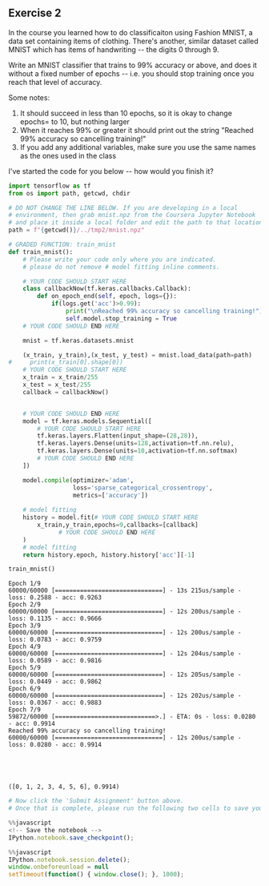 
## Exercise 2
In the course you learned how to do classificaiton using Fashion MNIST, a data set containing items of clothing. There's another, similar dataset called MNIST which has items of handwriting -- the digits 0 through 9.

Write an MNIST classifier that trains to 99% accuracy or above, and does it without a fixed number of epochs -- i.e. you should stop training once you reach that level of accuracy.

Some notes:
1. It should succeed in less than 10 epochs, so it is okay to change epochs= to 10, but nothing larger
2. When it reaches 99% or greater it should print out the string "Reached 99% accuracy so cancelling training!"
3. If you add any additional variables, make sure you use the same names as the ones used in the class

I've started the code for you below -- how would you finish it? 


```python
import tensorflow as tf
from os import path, getcwd, chdir

# DO NOT CHANGE THE LINE BELOW. If you are developing in a local
# environment, then grab mnist.npz from the Coursera Jupyter Notebook
# and place it inside a local folder and edit the path to that location
path = f"{getcwd()}/../tmp2/mnist.npz"
```


```python
# GRADED FUNCTION: train_mnist
def train_mnist():
    # Please write your code only where you are indicated.
    # please do not remove # model fitting inline comments.

    # YOUR CODE SHOULD START HERE
    class callbackNow(tf.keras.callbacks.Callback):
        def on_epoch_end(self, epoch, logs={}):
            if(logs.get('acc')>0.99):
                print("\nReached 99% accuracy so cancelling training!")
                self.model.stop_training = True
    # YOUR CODE SHOULD END HERE

    mnist = tf.keras.datasets.mnist

    (x_train, y_train),(x_test, y_test) = mnist.load_data(path=path)
#     print(x_train[0].shape[0])
    # YOUR CODE SHOULD START HERE
    x_train = x_train/255
    x_test = x_test/255
    callback = callbackNow()


    # YOUR CODE SHOULD END HERE
    model = tf.keras.models.Sequential([
        # YOUR CODE SHOULD START HERE
        tf.keras.layers.Flatten(input_shape=(28,28)),
        tf.keras.layers.Dense(units=128,activation=tf.nn.relu),
        tf.keras.layers.Dense(units=10,activation=tf.nn.softmax)
        # YOUR CODE SHOULD END HERE
    ])

    model.compile(optimizer='adam',
                  loss='sparse_categorical_crossentropy',
                  metrics=['accuracy'])
    
    # model fitting
    history = model.fit(# YOUR CODE SHOULD START HERE       
        x_train,y_train,epochs=9,callbacks=[callback]
              # YOUR CODE SHOULD END HERE
    )
    # model fitting
    return history.epoch, history.history['acc'][-1]
```


```python
train_mnist()
```

    Epoch 1/9
    60000/60000 [==============================] - 13s 215us/sample - loss: 0.2588 - acc: 0.9263
    Epoch 2/9
    60000/60000 [==============================] - 12s 200us/sample - loss: 0.1135 - acc: 0.9666
    Epoch 3/9
    60000/60000 [==============================] - 12s 200us/sample - loss: 0.0783 - acc: 0.9759
    Epoch 4/9
    60000/60000 [==============================] - 12s 204us/sample - loss: 0.0589 - acc: 0.9816
    Epoch 5/9
    60000/60000 [==============================] - 12s 205us/sample - loss: 0.0449 - acc: 0.9862
    Epoch 6/9
    60000/60000 [==============================] - 12s 202us/sample - loss: 0.0367 - acc: 0.9883
    Epoch 7/9
    59872/60000 [============================>.] - ETA: 0s - loss: 0.0280 - acc: 0.9914
    Reached 99% accuracy so cancelling training!
    60000/60000 [==============================] - 12s 200us/sample - loss: 0.0280 - acc: 0.9914





    ([0, 1, 2, 3, 4, 5, 6], 0.9914)




```python
# Now click the 'Submit Assignment' button above.
# Once that is complete, please run the following two cells to save your work and close the notebook
```


```javascript
%%javascript
<!-- Save the notebook -->
IPython.notebook.save_checkpoint();
```


```javascript
%%javascript
IPython.notebook.session.delete();
window.onbeforeunload = null
setTimeout(function() { window.close(); }, 1000);
```


```python

```
